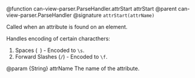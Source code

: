 @function can-view-parser.ParseHandler.attrStart attrStart
@parent can-view-parser.ParseHandler
@signature `attrStart(attrName)`

Called when an attribute is found on an element.

Handles encoding of certain characthers:
1. Spaces (` `) - Encoded to `\s`.
1. Forward Slashes (`/`) - Encoded to `\f`.

@param {String} attrName The name of the attribute.
